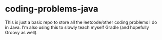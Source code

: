 # coding-problems-java
This is just a basic repo to store all the leetcode/other coding problems I do in Java. I'm also using this to 
slowly teach myself Gradle (and hopefully Groovy as well).
